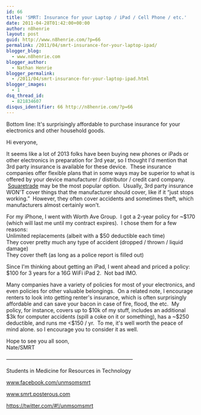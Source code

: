 ```yaml
---
id: 66
title: 'SMRT: Insurance for your Laptop / iPad / Cell Phone / etc.'
date: 2011-04-28T01:42:00+00:00
author: n8henrie
layout: post
guid: http://www.n8henrie.com/?p=66
permalink: /2011/04/smrt-insurance-for-your-laptop-ipad/
blogger_blog:
  - www.n8henrie.com
blogger_author:
  - Nathan Henrie
blogger_permalink:
  - /2011/04/smrt-insurance-for-your-laptop-ipad.html
blogger_images:
  - 1
dsq_thread_id:
  - 821834607
disqus_identifier: 66 http://n8henrie.com/?p=66
---
```

<div>
  <div>
    Bottom line: It's surprisingly affordable to purchase insurance for your electronics and other household goods.
  </div>
  
  <p />
  Hi everyone, 
  
  <p />
  
  <div>
    It seems like a lot of 2013 folks have been buying new phones or iPads or other electronics in preparation for 3rd year, so I thought I'd mention that 3rd party insurance is available for these device.  These insurance companies offer flexible plans that in some ways may be superior to what is offered by your device manufacturer / distributor / credit card company.  <a href="http://www.squaretrade.com/">Squaretrade</a> may be the most popular option.  Usually, 3rd party insurance WON'T cover things that the manufacturer should cover, like if it “just stops working.”  However, they often cover accidents and sometimes theft, which manufacturers almost certainly won't.
  </div>
  
  <p />
  
  <div>
    For my iPhone, I went with Worth Ave Group.  I got a 2-year policy for ~$170 (which will last me until my contract expires).  I chose them for a few reasons:
  </div>
  
  <div>
    Unlimited replacements (albeit with a $50 deductible each time)
  </div>
  
  <div>
    They cover pretty much any type of accident (dropped / thrown / liquid damage)
  </div>
  
  <div>
    They cover theft (as long as a police report is filled out)
  </div>
  
  <p />
  
  <div>
    Since I'm thinking about getting an iPad, I went ahead and priced a policy: $100 for 3 years for a 16G WiFi iPad 2.  Not bad IMO.
  </div>
  
  <p />
  
  <div>
    Many companies have a variety of policies for most of your electronics, and even policies for other valuable belongings.  On a related note, I encourage renters to look into getting renter's insurance, which is often surprisingly affordable and can save your bacon in case of fire, flood, the etc.  My policy, for instance, covers up to $10k of my stuff, includes an additional $3k for computer accidents (spill a coke on it or something), has a ~$250 deductible, and runs me <$150 / yr.  To me, it's well worth the peace of mind alone. so I encourage you to consider it as well.
  </div>
  
  <p />
  
  <div>
    Hope to see you all soon,
  </div>
  
  <div>
    Nate/SMRT
  </div>
  
  <p>
    ————————————————————————
  </p>
  
  <p>
    Students in Medicine for Resources in Technology
  </p>
  
  <p>
    <span><a href="http://www.facebook.com/unmsomsmrt" target="_blank">www.facebook.com/unmsomsmrt</a></span>
  </p>
  
  <p>
    <span><a href="http://smrt.posterous.com/" target="_blank">www.smrt.posterous.com</a></span>
  </p>
  
  <p>
    <a href="https://twitter.com/#!/unmsomsmrt" target="_blank">https://twitter.com/#!/unmsomsmrt</a>
  </p>
</div>

<div>
</div>